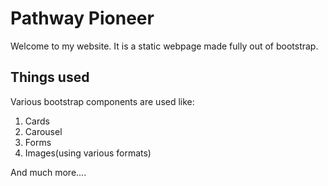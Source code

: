 # Pathway Pioneer
Welcome to my website. It is a static webpage made fully out of bootstrap. 

## Things used
Various bootstrap components are used like:
  1. Cards
  2. Carousel
  3. Forms
  4. Images(using various formats)

And much more....
